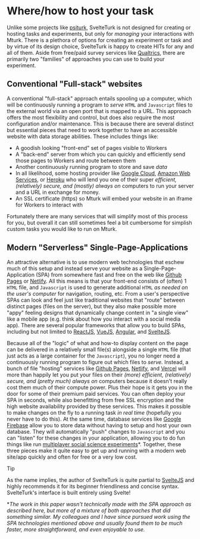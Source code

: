 # Where/how to host your task 

Unlike some projects like [psiturk](https://psiturk.org/), SvelteTurk is not designed for creating or hosting tasks and experiments, but only for *managing* your interactions with Mturk. There is a plethora of options for creating an experiment or task and by virtue of its design choice, SvelteTurk is happy to create HITs for any and all of them. Aside from free/paid survey services like [Qualtrics](https://www.qualtrics.com/), there are primarily two "families" of approaches you can use to build your experiment.

## Conventional "Full-stack" websites

A conventional "full-stack" approach entails spooling up a computer, which will be continuously running a program to *serve* `HTML` and `Javascript` files to the external world via an open port that is mapped to a URL. This approach offers the most flexibility and control, but does also require the most configuration and/or maintenance. This is because there are several distinct but essential pieces that need to work together to have an accessible website with data storage abilities. These includes things like:

- A goodish looking "front-end" set of pages visible to Workers
- A "back-end" server from which you can quickly and efficiently send those pages to Workers and route between them 
- Another continuously running program to store and save *data* 
- In all likelihood, some hosting provider like [Google Cloud](https://cloud.google.com/), [Amazon Web Services](https://aws.amazon.com/), or [Heroku](https://www.heroku.com/) who will lend you one of their super *efficient, (relatively) secure, and (mostly) always on* computers to run your server and a URL in exchange for money.
- An SSL certificate (https) so Mturk will embed your website in an iframe for Workers to interact with

Fortunately there are many services that will simplify most of this process for you, but overall it can still sometimes feel a bit cumbersome for simplish custom tasks you would like to run on Mturk.

## Modern "Serverless" Single-Page-Applications

An attractive alternative is to use modern web technologies that eschew much of this setup and instead serve your website as a Single-Page-Application (SPA) from somewhere fast and free on the web like [Github Pages](https://pages.github.com/) or [Netlify](https://www.netlify.com/). All this means is that your front-end consists of (often) 1 `HTML` file, and `Javascript` is used to generate additional `HTML` *as needed on the user's computer* for navigation, routing, etc. From a user's perspective SPAs can look and feel just like traditional websites that "route" between distinct pages (files on the server), but they also make possible more "appy" feeling designs that dynamically change content in "a single view" like a mobile app (e.g. think about how you interact with a social media app). There are several popular frameworks that allow you to build SPAs, including but not limited to [ReactJS](https://reactjs.org/), [VueJS](https://vuejs.org/), [Angular](https://angularjs.org/), and [SvelteJS](https://svelte.dev/). 

Because all of the "logic" of what and how-to display content on the page can be delivered in a relatively small file(s) alongside a single `HTML` file (that just acts as a large container for the `Javascript`), you no longer need a continuously running program to figure out which files to *serve.* Instead, a bunch of file "hosting" services like [Github Pages](https://pages.github.com/), [Netlify](https://www.netlify.com/), and [Vercel](https://vercel.com/) will more than happily let you put your files on their *(more) efficient, (relatively) secure, and (pretty much) always on* computers because it doesn't really cost them much of their compute power. Plus their hope is it gets you in the door for some of their premium paid services. You can often deploy your SPA in seconds, while also benefitting from free SSL encryption and the high website availability provided by these services. This makes it possible to make changes on the fly to a running task *in real time* (hopefully you never have to do this). At the same time, database services like [Google Firebase](https://firebase.google.com/) allow you to store data without having to setup and host your own database. They will automatically "push" changes to `Javascript` and you can "listen" for these changes in your application, allowing you to do fun things like run [multiplayer social science experiments](https://psyarxiv.com/qau5s/)\*. Together, these three pieces make it quite easy to get up and running with a modern web site/app quickly and often for free or a very low cost. 


> [!TIP]
> As the name implies, the author of SvelteTurk is quite partial to [SvelteJS](https://svelte.dev) and highly recommends it for its beginner friendliness and concise syntax. SvelteTurk's interface is built entirely using Svelte!












\**The work in this paper wasn't technically made with the SPA approach as described here, but more of a mixture of both approaches that did something similar. My colleagues and I have since pursued work using the SPA technologies mentioned above and usually found them to be much faster, more straightforward, and even enjoyable to use.*